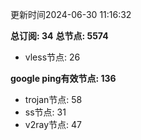 更新时间2024-06-30 11:16:32

**总订阅: 34**
**总节点: 5574**
- vless节点: 26

**google ping有效节点: 136**
- trojan节点: 58
- ss节点: 31
- v2ray节点: 47
